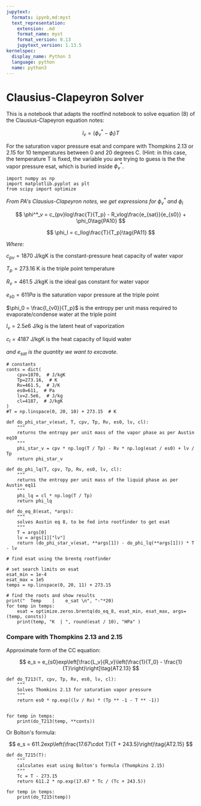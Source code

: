 ```yaml
---
jupytext:
  formats: ipynb,md:myst
  text_representation:
    extension: .md
    format_name: myst
    format_version: 0.13
    jupytext_version: 1.13.5
kernelspec:
  display_name: Python 3
  language: python
  name: python3
---
```


# Clausius-Clapeyron Solver

This is a notebook that adapts the rootfind notebook to solve equation (8) of the Clausius-Clapeyron equation notes:

$$
l_v = (\phi^*_v - \phi_l)T\tag{PA8}
$$

For the saturation vapor pressure esat
and compare with Thompkins 2.13 or 2.15 for 10 temperatures between 0 and 20 degrees C. (Hint: in this case, the temperature T is fixed, the variable you are trying to guess is the the vapor pressure esat, which is buried inside $\phi^*_v$.

```{code-cell} ipython3
import numpy as np
import matplotlib.pyplot as plt
from scipy import optimize
```

*From PA's Clausius-Clapeyron notes, we get expressions for $\phi^*_v$ and $\phi_l$*

$$
\phi^*_v = c_{pv}log\frac{T}{T_p} - R_vlog\frac{e_{sat}}{e_{s0}} + \phi_0\tag{PA10}
$$

$$
\phi_l = c_llog\frac{T}{T_p}\tag{PA11}
$$

*Where:*

$c_{pv} = 1870 \text{ J/kgK}$ is the constant-pressure heat capacity of water vapor

$T_p = 273.16 \text{ K}$ is the triple point temperature

$R_v=461.5 \text{ J/kgK}$ is the ideal gas constant for water vapor

$e_{s0}=611Pa$ is the saturation vapor pressure at the triple point

$\phi_0 = \frac{l_{v0}}{T_p}$ is the entropy per unit mass required to evaporate/condense water at the triple point

$l_v = 2.5e6 \text{ J/kg}$ is the latent heat of vaporization

$c_l = 4187 \text{ J/kgK}$ is the heat capacity of liquid water

*and $e_{sat}$ is the quantity we want to excavate.* 

```{code-cell} ipython3
# constants
conts = dict(
    cpv=1870,  # J/kgK
    Tp=273.16,  # K
    Rv=461.5,  # J/K
    es0=611,  # Pa
    lv=2.5e6,  # J/kg
    cl=4187,  # J/kgK
)
#T = np.linspace(0, 20, 10) + 273.15  # K
```

```{code-cell} ipython3
def do_phi_star_v(esat, T, cpv, Tp, Rv, es0, lv, cl):
    """
    returns the entropy per unit mass of the vapor phase as per Austin eq10
    """
    phi_star_v = cpv * np.log(T / Tp) - Rv * np.log(esat / es0) + lv / Tp
    return phi_star_v

def do_phi_lq(T, cpv, Tp, Rv, es0, lv, cl):
    """
    returns the entropy per unit mass of the liquid phase as per Austin eq11
    """
    phi_lq = cl * np.log(T / Tp)
    return phi_lq

def do_eq_8(esat, *args):
    """
    solves Austin eq 8, to be fed into rootfinder to get esat
    """
    T = args[0]
    lv = args[1]["lv"]
    return (do_phi_star_v(esat, **args[1]) - do_phi_lq(**args[1])) * T - lv
```

```{code-cell} ipython3
# find esat using the brentq rootfinder

# set search limits on esat
esat_min = 1e-4
esat_max = 1e5
temps = np.linspace(0, 20, 11) + 273.15

# find the roots and show results
print("  Temp    |    e_sat \n", "-"*20)
for temp in temps:
    esat = optimize.zeros.brentq(do_eq_8, esat_min, esat_max, args=(temp, consts))
    print(temp, "K  | ", round(esat / 10), "HPa" )
```

### Compare with Thompkins 2.13 and 2.15

Approximate form of the CC equation:

$$
e_s = e_{s0}exp\left[\frac{L_v}{R_v}\left(\frac{1}{T_0} - \frac{1}{T}\right)\right]\tag{AT2.13}
$$

```{code-cell} ipython3
def do_T213(T, cpv, Tp, Rv, es0, lv, cl):
    """
    Solves Thomkins 2.13 for saturation vapor pressure
    """
    return es0 * np.exp((lv / Rv) * (Tp ** -1 - T ** -1))


for temp in temps:
    print(do_T213(temp, **conts))
```

Or Bolton's formula:

$$
e_s = 611.2exp\left(\frac{17.67\cdot T}{T + 243.5}\right)\tag{AT2.15}
$$

```{code-cell} ipython3
def do_T215(T):
    """
    calculates esat using Bolton's formula (Thompkins 2.15)
    """
    Tc = T - 273.15
    return 611.2 * np.exp(17.67 * Tc / (Tc + 243.5))

for temp in temps:
    print(do_T215(temp))
```

```{code-cell} ipython3

```
